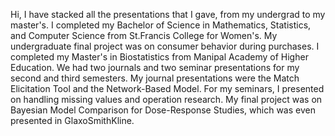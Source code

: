 Hi,
I have stacked all the presentations that I gave, from my undergrad to my master's.
I completed my Bachelor of Science in Mathematics, Statistics, and Computer Science from St.Francis College for Women's. My undergraduate final project was on consumer behavior during purchases.
I completed my Master's in Biostatistics from Manipal Academy of Higher Education. We had two journals and two seminar presentations for my second and third semesters. My journal presentations were the Match Elicitation Tool and the Network-Based Model. For my seminars, I presented on handling missing values and operation research. My final project was on Bayesian Model Comparison for Dose-Response Studies, which was even presented in GlaxoSmithKline.
